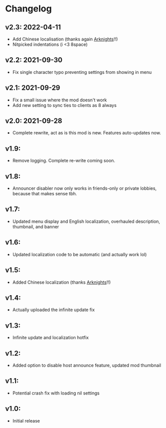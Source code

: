 # Changelog

## v2.3: 2022-04-11
* Add Chinese localisation (thanks again [Arknights](https://modworkshop.net/user/44255)!!)
* Nitpicked indentations (i <3 8space)

## v2.2: 2021-09-30
* Fix single character typo preventing settings from showing in menu

## v2.1: 2021-09-29
* Fix a small issue where the mod doesn't work
* Add new setting to sync ties to clients as 8 always

## v2.0: 2021-09-28
* Complete rewrite, act as is this mod is new. Features auto-updates now.

## v1.9:
* Remove logging. Complete re-write coming soon.

## v1.8:
* Announcer disabler now only works in friends-only or private lobbies, because that makes sense tbh.

## v1.7:
* Updated menu display and English localization, overhauled description, thumbnail, and banner

## v1.6:
* Updated localization code to be automatic (and actually work lol)

## v1.5:
* Added Chinese localization (thanks [Arknights](https://modworkshop.net/user/44255)!!)

## v1.4:
* Actually uploaded the infinite update fix

## v1.3:
* Infinite update and localization hotfix

## v1.2:
* Added option to disable host announce feature, updated mod thumbnail

## v1.1:
* Potential crash fix with loading nil settings

## v1.0:
* Initial release
